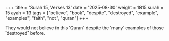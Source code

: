 +++
title = 'Surah 15, Verses 13'
date = '2025-08-30'
weight = 1815
surah = 15
ayah = 13
tags = ["believe", "book", "despite", "destroyed", "example", "examples", "faith", "not", "quran"]
+++

They would not believe in this ˹Quran˺ despite the ˹many˺ examples of those ˹destroyed˺ before.